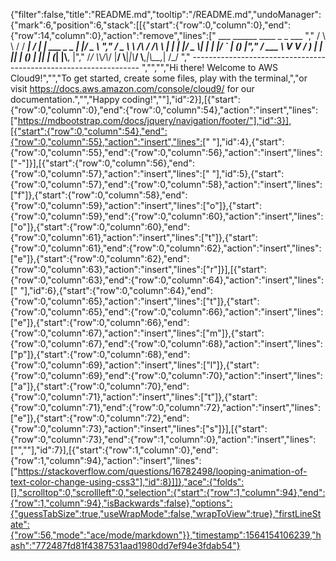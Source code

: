 {"filter":false,"title":"README.md","tooltip":"/README.md","undoManager":{"mark":6,"position":6,"stack":[[{"start":{"row":0,"column":0},"end":{"row":14,"column":0},"action":"remove","lines":["         ___        ______     ____ _                 _  ___  ","        / \\ \\      / / ___|   / ___| | ___  _   _  __| |/ _ \\ ","       / _ \\ \\ /\\ / /\\___ \\  | |   | |/ _ \\| | | |/ _` | (_) |","      / ___ \\ V  V /  ___) | | |___| | (_) | |_| | (_| |\\__, |","     /_/   \\_\\_/\\_/  |____/   \\____|_|\\___/ \\__,_|\\__,_|  /_/ "," ----------------------------------------------------------------- ","","","Hi there! Welcome to AWS Cloud9!","","To get started, create some files, play with the terminal,","or visit https://docs.aws.amazon.com/console/cloud9/ for our documentation.","","Happy coding!",""],"id":2}],[{"start":{"row":0,"column":0},"end":{"row":0,"column":54},"action":"insert","lines":["https://mdbootstrap.com/docs/jquery/navigation/footer/"],"id":3}],[{"start":{"row":0,"column":54},"end":{"row":0,"column":55},"action":"insert","lines":[" "],"id":4},{"start":{"row":0,"column":55},"end":{"row":0,"column":56},"action":"insert","lines":["-"]}],[{"start":{"row":0,"column":56},"end":{"row":0,"column":57},"action":"insert","lines":[" "],"id":5},{"start":{"row":0,"column":57},"end":{"row":0,"column":58},"action":"insert","lines":["f"]},{"start":{"row":0,"column":58},"end":{"row":0,"column":59},"action":"insert","lines":["o"]},{"start":{"row":0,"column":59},"end":{"row":0,"column":60},"action":"insert","lines":["o"]},{"start":{"row":0,"column":60},"end":{"row":0,"column":61},"action":"insert","lines":["t"]},{"start":{"row":0,"column":61},"end":{"row":0,"column":62},"action":"insert","lines":["e"]},{"start":{"row":0,"column":62},"end":{"row":0,"column":63},"action":"insert","lines":["r"]}],[{"start":{"row":0,"column":63},"end":{"row":0,"column":64},"action":"insert","lines":[" "],"id":6},{"start":{"row":0,"column":64},"end":{"row":0,"column":65},"action":"insert","lines":["t"]},{"start":{"row":0,"column":65},"end":{"row":0,"column":66},"action":"insert","lines":["e"]},{"start":{"row":0,"column":66},"end":{"row":0,"column":67},"action":"insert","lines":["m"]},{"start":{"row":0,"column":67},"end":{"row":0,"column":68},"action":"insert","lines":["p"]},{"start":{"row":0,"column":68},"end":{"row":0,"column":69},"action":"insert","lines":["l"]},{"start":{"row":0,"column":69},"end":{"row":0,"column":70},"action":"insert","lines":["a"]},{"start":{"row":0,"column":70},"end":{"row":0,"column":71},"action":"insert","lines":["t"]},{"start":{"row":0,"column":71},"end":{"row":0,"column":72},"action":"insert","lines":["e"]},{"start":{"row":0,"column":72},"end":{"row":0,"column":73},"action":"insert","lines":["s"]}],[{"start":{"row":0,"column":73},"end":{"row":1,"column":0},"action":"insert","lines":["",""],"id":7}],[{"start":{"row":1,"column":0},"end":{"row":1,"column":94},"action":"insert","lines":["https://stackoverflow.com/questions/16782498/looping-animation-of-text-color-change-using-css3"],"id":8}]]},"ace":{"folds":[],"scrolltop":0,"scrollleft":0,"selection":{"start":{"row":1,"column":94},"end":{"row":1,"column":94},"isBackwards":false},"options":{"guessTabSize":true,"useWrapMode":false,"wrapToView":true},"firstLineState":{"row":56,"mode":"ace/mode/markdown"}},"timestamp":1564154106239,"hash":"772487fd81f4387531aad1980dd7ef94e3fdab54"}
